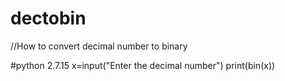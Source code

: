# dectobin
//How to convert decimal number to binary

#python 2.7.15
x=input("Enter the decimal number")
print(bin(x))
